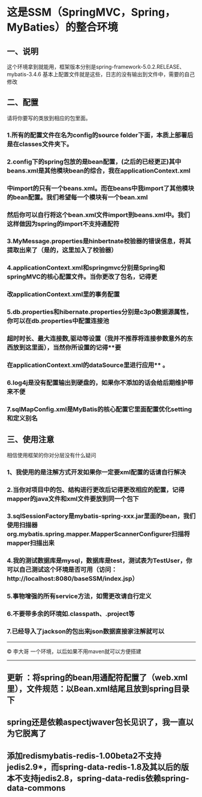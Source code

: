 
# 这是SSM（SpringMVC，Spring，MyBaties）的整合环境


## 一、说明

这个环境拿到就能用，框架版本分别是spring-framework-5.0.2.RELEASE、mybatis-3.4.6
基本上配置文件就是这些，日志的没有输出到文件中，需要的自己修改

## 二、配置

请将你要写的类放到相应的包里面。

### 1.所有的配置文件在名为config的source folder下面，本质上部署后是在classes文件夹下。

### 2.config下的spring包放的是bean配置，(之后的已经更正)其中beans.xml是其他模块bean的综合，我在applicationContext.xml
### 中import的只有一个beans.xml。而在beans中我import了其他模块的bean配置。我们希望每一个模块有一个bean.xml
### 然后你可以自行将这个bean.xml文件import到beans.xml中。我们这样做因为spring的import不支持通配符

### 3.MyMessage.properties是hinbertnate校验器的错误信息，将其提取出来了（是的，这里加入了校验器）

### 4.applicationContext.xml和springmvc分别是Spring和springMVC的核心配置文件。当你更改了包名，记得更
### 改applicationContext.xml里的**事务配置** 

### 5.db.properties和hibernate.properties分别是c3p0数据源属性，你可以在db.properties中配置连接池
### 超时时长、最大连接数,驱动等设置（我并不推荐将连接参数意外的东西放到这里面），当然你所设置的记得**要
### 在applicationContext.xml的dataSource里进行应用** 。

### 6.log4j是没有配置输出到硬盘的，如果你不添加的话会给后期维护带来不便

### 7.sqlMapConfig.xml是MyBatis的核心配置它里面配置优化setting和定义别名


## 三、使用注意

相信使用框架的你对分层没有什么疑问
	
### 1、我使用的是注解方式开发如果你一定要xml配置的话请自行解决

### 2.当你对项目中的包、结构进行更改后记得更改相应的配置，记得mapper的java文件和xml文件要放到同一个包下

### 3.sqlSessionFactory是mybatis-spring-xxx.jar里面的bean，我们使用扫描器org.mybatis.spring.mapper.MapperScannerConfigurer扫描将mapper扫描出来

### 4.我的测试数据库是mysql，数据库是test，测试表为TestUser，你可以自己测试这个环境是否可用（访问：http://localhost:8080/baseSSM/index.jsp）

### 5.事物增强的所有service方法，如需更改请自行定义

### 6.不要带多余的环境如.classpath、.project等

### 7.已经导入了jackson的包出来json数据直接家注解就可以



------------------------------------------------------------

&copy; 李大哥 一个环境，以后如果不用maven就可以方便搭建

------------------------------------------------------------


## **更新** ：将spring的bean用通配符配置了（web.xml里），文件规范：以Bean.xml结尾且放到spring目录下

## **spring还是依赖aspectjwaver包长见识了，我一直以为它脱离了** 

## **添加redis**mybatis-redis-1.00beta2不支持jedis2.9*，而spring-data-redis-1.8及其以后的版本不支持jedis2.8，spring-data-redis依赖spring-data-commons











